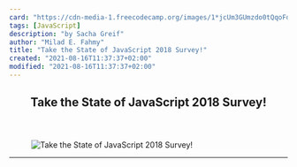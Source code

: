 ```yaml
---
card: "https://cdn-media-1.freecodecamp.org/images/1*jcUm3GUmzdo0tQqoFdVKcQ.png"
tags: [JavaScript]
description: "by Sacha Greif"
author: "Milad E. Fahmy"
title: "Take the State of JavaScript 2018 Survey!"
created: "2021-08-16T11:37:37+02:00"
modified: "2021-08-16T11:37:37+02:00"
---
```

<div class="site-wrapper">
<main id="site-main" class="site-main outer">
<div class="inner">
<article class="post-full post tag-javascript tag-programming tag-technology tag-tech tag-learning ">
<header class="post-full-header">
<h1 class="post-full-title">Take the State of JavaScript 2018 Survey!</h1>
</header>
<figure class="post-full-image">
<picture>
<source media="(max-width: 700px)" sizes="1px" srcset="data:image/gif;base64,R0lGODlhAQABAIAAAAAAAP///yH5BAEAAAAALAAAAAABAAEAAAIBRAA7 1w">
<source media="(min-width: 701px)" sizes="(max-width: 800px) 400px,
(max-width: 1170px) 700px,
1400px" srcset="https://cdn-media-1.freecodecamp.org/images/1*jcUm3GUmzdo0tQqoFdVKcQ.png 300w,
https://cdn-media-1.freecodecamp.org/images/1*jcUm3GUmzdo0tQqoFdVKcQ.png 600w,
https://cdn-media-1.freecodecamp.org/images/1*jcUm3GUmzdo0tQqoFdVKcQ.png 1000w,
https://cdn-media-1.freecodecamp.org/images/1*jcUm3GUmzdo0tQqoFdVKcQ.png 2000w">
<img onerror="this.style.display='none'" src="https://cdn-media-1.freecodecamp.org/images/1*jcUm3GUmzdo0tQqoFdVKcQ.png" alt="Take the State of JavaScript 2018 Survey!">
</picture>
</figure>
<section class="post-full-content">
<div class="post-content medium-migrated-article">
</div>
<hr>
</section>
</article>
</div>
</main>
</div>
<!-- Google Tag Manager (noscript) -->
<!-- End Google Tag Manager (noscript) -->
